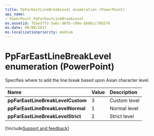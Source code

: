 ```yaml
---
title: PpFarEastLineBreakLevel enumeration (PowerPoint)
api_name:
- PowerPoint.PpFarEastLineBreakLevel
ms.assetid: 7bae5f72-5a6c-d6fb-c09e-b686cc79b578
ms.date: 06/08/2017
ms.localizationpriority: medium
---
```



# PpFarEastLineBreakLevel enumeration (PowerPoint)

Specifies where to add the line break based upon Asian character level.



|Name|Value|Description|
|:-----|:-----|:-----|
|**ppFarEastLineBreakLevelCustom**|3|Custom level|
|**ppFarEastLineBreakLevelNormal**|1|Normal level|
|**ppFarEastLineBreakLevelStrict**|2|Strict level|

[!include[Support and feedback](~/includes/feedback-boilerplate.md)]